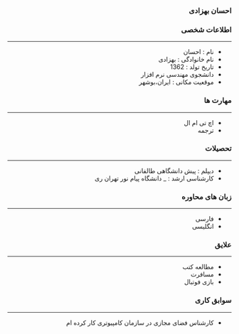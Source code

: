 <style type="text/css">
body{
 direction:rtl;
}
</style>
### احسان بهزادی

### اطلاعات شخصی

---
+ نام : احسان
+ نام خانوادگی : بهزادی
+ تاریخ تولد : 1362
+ دانشجوی مهندسی نرم افزار 
+ موقعیت مکانی : ایران،بوشهر


### مهارت ها

---
+ اچ تی ام ال 
+ ترجمه

### تحصیلات

---
+ دیپلم : پیش دانشگاهی طالفانی 
+  کارشناسی ارشد : 
_ دانشگاه پیام نور تهران ری 

### زبان های محاوره

---
+ فارسی
+ انگلیسی

### علایق

---
+ مطالعه کتب 
+ مسافرت
+ بازی فوتبال

### سوابق کاری

---
+ کارشناس فضای مجازی در سازمان کامپیوتری کار کرده ام



